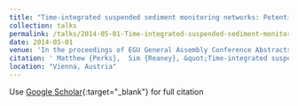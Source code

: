 ```yaml
---
title: "Time-integrated suspended sediment monitoring networks: Potential and implications for geomorphology"
collection: talks
permalink: /talks/2014-05-01-Time-integrated-suspended-sediment-monitoring-networks-Potential-and-implications-for-geomorphology
date: 2014-05-01
venue: 'In the proceedings of EGU General Assembly Conference Abstracts'
citation: ' Matthew {Perks},  Sim {Reaney}, &quot;Time-integrated suspended sediment monitoring networks: Potential and implications for geomorphology.&quot; In the proceedings of EGU General Assembly Conference Abstracts, 2014.'
location: "Vienna, Austria"
---
```

Use [Google Scholar](https://scholar.google.com/scholar?q=Time+integrated+suspended+sediment+monitoring+networks:+Potential+and+implications+for+geomorphology){:target="_blank"} for full citation
